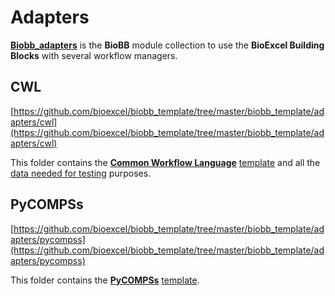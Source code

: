 # Adapters

[**Biobb_adapters**](https://github.com/bioexcel/biobb_adapters) is the **BioBB** module collection to use the **BioExcel Building Blocks** with several workflow managers. 

## CWL

[https://github.com/bioexcel/biobb_template/tree/master/biobb_template/adapters/cwl](https://github.com/bioexcel/biobb_template/tree/master/biobb_template/adapters/cwl)

This folder contains the [**Common Workflow Language**](https://www.commonwl.org/) [template](https://github.com/bioexcel/biobb_template/blob/master/biobb_template/adapters/cwl/biobb_template/template/template.cwl) and all the [data needed for testing](https://github.com/bioexcel/biobb_template/tree/master/biobb_template/adapters/cwl/biobb_template/test) purposes.

## PyCOMPSs

[https://github.com/bioexcel/biobb_template/tree/master/biobb_template/adapters/pycompss](https://github.com/bioexcel/biobb_template/tree/master/biobb_template/adapters/pycompss)

This folder contains the [**PyCOMPSs**](https://pypi.org/project/pycompss/) [template](https://github.com/bioexcel/biobb_template/blob/master/biobb_template/adapters/pycompss/template/template_pc.py).

